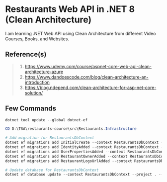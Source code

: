 # Restaurants Web API in .NET 8 (Clean Architecture)

I am learning .NET Web API using Clean Architecture from different Video Courses, Books, and Websites.

## Reference(s)

> 1. <https://www.udemy.com/course/aspnet-core-web-api-clean-architecture-azure>
> 1. <https://www.dandoescode.com/blog/clean-architecture-an-introduction>
> 1. <https://blog.ndepend.com/clean-architecture-for-asp-net-core-solution/>

## Few Commands
```powershell
dotnet tool update --global dotnet-ef

CD D:\TSA\restaurants-course\src\Restaurants.Infrastructure

# Add migration for RestaurantsDbContext
dotnet ef migrations add InitialCreate --context RestaurantsDbContext --project . --startup-project ..\Restaurants.API
dotnet ef migrations add IdentityAdded --context RestaurantsDbContext --project . --startup-project ..\Restaurants.API
dotnet ef migrations add UserPropertiesAdded --context RestaurantsDbContext --project . --startup-project ..\Restaurants.API
dotnet ef migrations add RestaurantOwnerAdded --context RestaurantsDbContext --project . --startup-project ..\Restaurants.API
dotnet ef migrations add RestaurantLogoUrlAdded --context RestaurantsDbContext --project . --startup-project ..\Restaurants.API

# Update database for RestaurantsDbContext
dotnet ef database update --context RestaurantsDbContext --project . --startup-project ..\Restaurants.API
```
